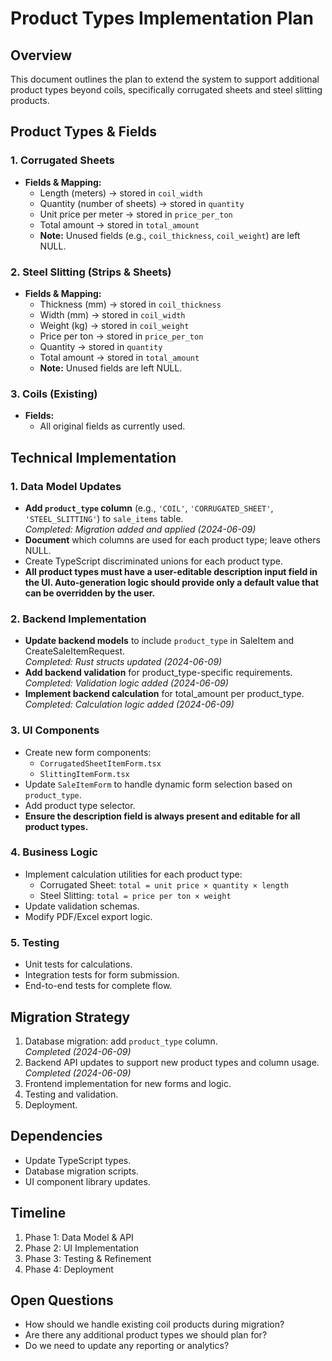 # Product Types Implementation Plan

## Overview
This document outlines the plan to extend the system to support additional product types beyond coils, specifically corrugated sheets and steel slitting products.

## Product Types & Fields

### 1. Corrugated Sheets
- **Fields & Mapping:**
  - Length (meters) → stored in `coil_width`
  - Quantity (number of sheets) → stored in `quantity`
  - Unit price per meter → stored in `price_per_ton`
  - Total amount → stored in `total_amount`
  - **Note:** Unused fields (e.g., `coil_thickness`, `coil_weight`) are left NULL.

### 2. Steel Slitting (Strips & Sheets)
- **Fields & Mapping:**
  - Thickness (mm) → stored in `coil_thickness`
  - Width (mm) → stored in `coil_width`
  - Weight (kg) → stored in `coil_weight`
  - Price per ton → stored in `price_per_ton`
  - Quantity → stored in `quantity`
  - Total amount → stored in `total_amount`
  - **Note:** Unused fields are left NULL.

### 3. Coils (Existing)
- **Fields:**
  - All original fields as currently used.

## Technical Implementation

### 1. Data Model Updates
- **Add `product_type` column** (e.g., `'COIL'`, `'CORRUGATED_SHEET'`, `'STEEL_SLITTING'`) to `sale_items` table.  
  _Completed: Migration added and applied (2024-06-09)_
- **Document** which columns are used for each product type; leave others NULL.
- Create TypeScript discriminated unions for each product type.
- **All product types must have a user-editable description input field in the UI. Auto-generation logic should provide only a default value that can be overridden by the user.**

### 2. Backend Implementation
- **Update backend models** to include `product_type` in SaleItem and CreateSaleItemRequest.  
  _Completed: Rust structs updated (2024-06-09)_
- **Add backend validation** for product_type-specific requirements.  
  _Completed: Validation logic added (2024-06-09)_
- **Implement backend calculation** for total_amount per product_type.  
  _Completed: Calculation logic added (2024-06-09)_

### 3. UI Components
- Create new form components:
  - `CorrugatedSheetItemForm.tsx`
  - `SlittingItemForm.tsx`
- Update `SaleItemForm` to handle dynamic form selection based on `product_type`.
- Add product type selector.
- **Ensure the description field is always present and editable for all product types.**

### 4. Business Logic
- Implement calculation utilities for each product type:
  - Corrugated Sheet: `total = unit price × quantity × length`
  - Steel Slitting: `total = price per ton × weight`
- Update validation schemas.
- Modify PDF/Excel export logic.

### 5. Testing
- Unit tests for calculations.
- Integration tests for form submission.
- End-to-end tests for complete flow.

## Migration Strategy
1. Database migration: add `product_type` column.  
   _Completed (2024-06-09)_
2. Backend API updates to support new product types and column usage.  
   _Completed (2024-06-09)_
3. Frontend implementation for new forms and logic.
4. Testing and validation.
5. Deployment.

## Dependencies
- Update TypeScript types.
- Database migration scripts.
- UI component library updates.

## Timeline
1. Phase 1: Data Model & API 
2. Phase 2: UI Implementation 
3. Phase 3: Testing & Refinement 
4. Phase 4: Deployment

## Open Questions
- How should we handle existing coil products during migration?
- Are there any additional product types we should plan for?
- Do we need to update any reporting or analytics?
